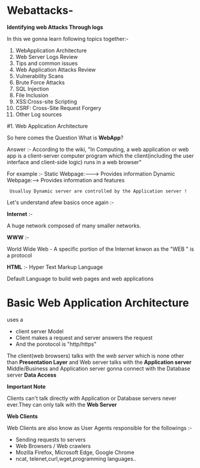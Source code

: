 # Webattacks-
**Identifying web Attacks Through logs**

In this we gonna learn following topics together:- 

1. WebApplication Architecture 
2. Web Server Logs Review
3. Tips and common issues 
4. Web Application Attacks Review 
5. Vulnerability Scans
6. Brute Force Attacks
7. SQL Injection 
8. File Inclusion 
9. XSS:Cross-site Scripting 
10. CSRF: Cross-Site Request Forgery
11. Other Log sources



#1. Web Application Architecture 

So here comes the Question What is **WebApp**?

Answer :- According to the wiki, "In Computing, a web application or web app is a client-server computer program which the client(including the user interface and client-side logic) runs in a web browser"

For example :- Static Webpage:---> Provides information 
               Dynamic Webpage:--> Provides information and features
               
     Usualluy Dynamic server are controlled by the Application server !          

Let's understand afew basics once again :-

**Internet** :-

A huge network composed of many smaller networks.

**WWW** :- 

World Wide Web - A specific portion of the Internet knwon as the "WEB " is a protocol 

**HTML** :- Hyper Text Markup Language 

Default Language to build web pages and web applications 

# Basic Web Application Architecture 

uses a 

* client server Model 
* Client makes a request and server answers the request
* And the porotocol is "http/https"


The client(web browsers) talks with the *web server* which is none other than **Presentation Layer**  and Web server talks with the **Application server** Middle/Business and Application server gonna connect with the Database server **Data Access**

**Important Note** 

Clients can't talk directly with Application or Database servers never ever.They can only talk with the **Web Server**

**Web Clients** 

Web Clients are also know as User Agents responsible for the followings :- 

* Sending requests to servers
* Web Browsers / Web crawlers 
* Mozilla Firefox, Microsoft Edge, Google Chrome
* ncat, telenet,curl,wget,programming languages..

